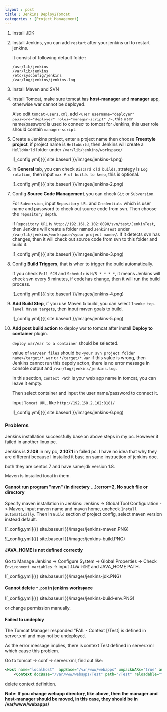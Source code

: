```yaml
---
layout : post
title : Jenkins Deploy2Tomcat
categories : [Project Management]
---
```


1. Install JDK

2. Install Jenkins, you can add `restart` after your jenkins url to restart jenkins.  
   
   It consist of following default folder:
   
   ```
   /usr/lib/jenkins
   /var/lib/jenkins
   /etc/sysconfig/jenkins
   /var/log/jenkins/jenkins.log
   ```

3. Install Maven and SVN

4. Install Tomcat, make sure tomcat has **host-manager** and **manager** app, otherwise war cannot be deployed.

   Also edit `tomcat-users.xml`, add `<user username="deployer" password="deployer" roles="manager-script" />`, this
   user name/password is used to connect to tomcat for Jenkins, this user role should contain `manager-script`.

5. Create a Jenkins project, enter a project name then choose **Freestyle project**, if project name is `HelloWorld`, then
   Jenkins will create a `HelloWorld` folder under `/var/lib/jenkins/workspace/`
   
   ![_config.yml]({{ site.baseurl }}/images/jenkins-1.png)
   
6. In **General** tab, you can check `Discard old builds`, strategy is `Log rotation`, then input `max # of builds to keep`,
   this is optional.
   
   ![_config.yml]({{ site.baseurl }}/images/jenkins-2.png)
   
7. Config **Source Code Management**, you can check `Git` or `Subversion`.
   
   For `Subversion`, input `Repository URL` and `Credentials` which is user name and password to check out source code from 
   svn. 
   Then choose the `repository depth`.
   
   If `Repository URL` is `http://192.168.2.102:8090/svn/test/JenkinTest`, then Jenkins will create a folder named 
   `JenkinTest` under `/var/lib/jenkins/workspace/<your project name>/`.
   If it detects svn has changes, then it will check out source code from svn to this folder and build it.
   
   ![_config.yml]({{ site.baseurl }}/images/jenkins-3.png)
   
8. Config **Build Triggers**, that is when to trigger the build automatically.
   
   If you check `Poll SCM` and `Schedule` is `H/5 * * * *`, it means Jenkins will check svn every 5 minutes, if code has
   change, then it will run the build process.

   ![_config.yml]({{ site.baseurl }}/images/jenkins-4.png)
   
9. **Add Build Step**, if you use Maven to build, you can select `Invoke top-level Maven targets`, then input maven goals
   to build.
   
   ![_config.yml]({{ site.baseurl }}/images/jenkins-5.png)
   
10. **Add post build action** to deploy war to tomcat after install **Deploy to container** plugin. 

    `deploy war/ear to a container` should be selected.
    
    value of `war/ear files` should be `<your svn project folder name>/target/*.war` or `*/target/*.war`
    if this value is wrong, then Jenkins cannot run this depoly action, there is no error message in console output 
    and `/var/log/jenkins/jenkins.log`.
    
    In this section, `Context Path` is your web app name in tomcat, you can leave it empty.
    
    Then select container and input the user name/password to connect it.
    
    Input `Tomcat URL`, like `http://192.168.2.102:8181/`
    
    ![_config.yml]({{ site.baseurl }}/images/jenkins-6.png)
    
### Problems
    
   Jenkins installation successfully base on above steps in my pc. However it failed in another linux pc.
   
   Jenkins is **2.108** in my pc, **2.107.1** in failed pc. I have no idea that why they are different because I installed it
   base on same instruction of jenkins doc.
   
   both they are centos 7 and have same jdk version 1.8.
   
   Maven is installed local in them.
      
#### Cannot run program "mvn" (in directory ...):error=2, No such file or directory
   
  Specify maven installation in Jenkins:
  Jenkins -> Global Tool Configuration -> Maven, input maven name and maven home, uncheck `Install automatically`.
  Then in `Build` section of project config, select maven version instead default.
     
  ![_config.yml]({{ site.baseurl }}/images/jenkins-maven.PNG)
     
  ![_config.yml]({{ site.baseurl }}/images/jenkins-build.PNG)
   
#### JAVA_HOME is not defined correctly
   
  Go to Manage Jenkins -> Configure System -> Global Properties -> Check `Environment variables` -> input `JAVA_HOME` and JAVA_HOME
  PATH.
     
   ![_config.yml]({{ site.baseurl }}/images/jenkins-jdk.PNG)
   
#### Cannot delete `*.pom` in jenkins workspace
   
  ![_config.yml]({{ site.baseurl }}/images/jenkins-build-env.PNG)
  
  or change permission manually.
  
#### Failed to undeploy

  The Tomcat Manager responded "FAIL - Context [/Test] is defined in server.xml and may not be undeployed.
  
  As the error message implies, there is context Test defined in server.xml which cause this problem.
  
  Go to tomcat -> conf -> server.xml, find out like:
  
  ```XML
  <Host name="localhost"  appBase="/var/www/webapps" unpackWARs="true" autoDeploy="true">
      <Context docBase="/var/www/webapps/Test" path="/Test" reloadable="false" />  
  ```
  delete context definition.
  
  **Note: If you change webapp directory, like above, then the manager and host-manager should be moved, in this case, they should
  be in /var/www/webapps/**
  
